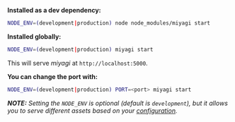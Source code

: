 **Installed as a dev dependency:**

```bash
NODE_ENV=(development|production) node node_modules/miyagi start
```

**Installed globally:**

```bash
NODE_ENV=(development|production) miyagi start
```

This will serve _miyagi_ at `http://localhost:5000`.

**You can change the port with:**

```bash
NODE_ENV=(development|production) PORT=<port> miyagi start
```

_**NOTE:** Setting the `NODE_ENV` is optional (default is `development`), but it allows you to serve different assets based on your [configuration](/configuration/options#assets)._
